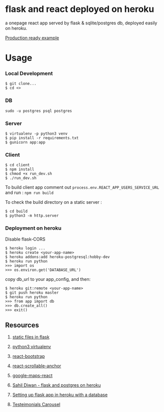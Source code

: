 # flask and react deployed on heroku
a onepage react app served by flask & sqlite/postgres db, deployed easily on heroku.

[Production ready example](https://gili-matan.herokuapp.com/)

# Usage

### Local Development
```
$ git clone...
$ cd <>
```

### DB
```
sudo -u postgres psql postgres
```
### Server

```
$ virtualenv -p python3 venv
$ pip install -r requirements.txt
$ gunicorn app:app
```

### Client
```
$ cd client
$ npm install
$ chmod +x run_dev.sh
$ ./run_dev.sh
```
To build client app comment out `process.env.REACT_APP_USERS_SERVICE_URL` and run : `npm run build`

To check the build directory on a static server :
```
$ cd build
$ python3 -m http.server
```

### Deployment on heroku
Disable flask-CORS
```
$ heroku login ...
$ heroku create <your-app-name>
$ heroku addons:add heroku-postgresql:hobby-dev
$ heroku run python
>>> import os
>>> os.environ.get('DATABASE_URL')
```
copy db_url to your app_config, and then:
```
$ heroku git:remote <your-app-name>
$ git push heroku master
$ heroku run python
>>> from app import db
>>> db.create_all()
>>> exit()
```

## Resources

1. [static files in flask](https://stackoverflow.com/questions/20646822/how-to-serve-static-files-in-flask)

1. [python3 virtualenv](https://stackoverflow.com/questions/23842713/using-python-3-in-virtualenv)

1. [react-bootstrap](https://react-bootstrap.github.io/)

1. [react-scrollable-anchor](https://github.com/gabergg/react-scrollable-anchor)

1. [google-maps-react](https://github.com/fullstackreact/google-maps-react)

1. [Sahil Diwan - flask and postgres on heroku](http://blog.sahildiwan.com/posts/flask-and-postgresql-app-deployed-on-heroku/)

1. [Setting up flask app in heroku with a database](https://gist.github.com/mayukh18/2223bc8fc152631205abd7cbf1efdd41/)

1. [Testeimonials Carousel](https://codepen.io/jamy/pen/gbdWGJ)